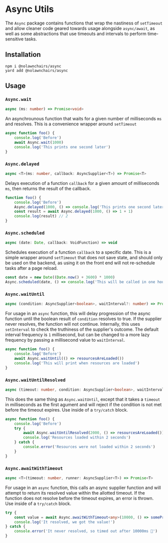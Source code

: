 # Async Utils

The `Async` package contains functions that wrap the nastiness of `setTimeout` and allow cleaner code geared towards usage alongside `async/await`, as well as some abstractions that use timeouts and intervals to perform time-sensitive tasks.

## Installation

```
npm i @nolawnchairs/async
yard add @nolawnchairs/async
```

## Usage


### `Async.wait`
```typescript
async (ms: number) => Promise<void>
```
An asynchrounous function that waits for a given number of milliseconds `ms` and resolves. This is a convenience wrapper around `setTimeout`
```typescript
async function foo() {
    console.log('Before')
    await Async.wait(1000)
    console.log('This prints one second later')
}
```

### `Async.delayed`
```typescript
async <T>(ms: number, callback: AsyncSupplier<T>) => Promise<T>
```

Delays execution of a function `callback` for a given amount of milliseconds `ms`, then returns the result of the callback.

```typescript
function foo() {
    console.log('Before')
    Async.delayed(1000, () => console.log('This prints one second later'))
    const result = await Async.delayed(1000, () => 1 + 1)
    console.log(result) // 2
}
```

### `Async.scheduled`
```typescript
async (date: Date, callback: VoidFunction) => void
```

Schedules execution of a function `callback` to a specific date. This is a simple wrapper around `setTimeout` that does not save state, and should only be used on the backend, as using it on the front end will not re-schedule tasks after a page reload.

```typescript
const date = new Date((Date.now() + 3600) * 1000)
Async.scheduled(date, () => console.log('This will be called in one hour'))
```

### `Async.waitUntil`
```typescript
async (condition: AsyncSupplier<boolean>, waitInterval?: number) => Promise<void>
```
For usage in an `async` function, this will delay progression of the async function until the boolean result of `condition` resolves to true. If the supplier never resolves, the function will not continue. Internally, this uses `setInterval` to check the truthiness of the supplier's outcome. The default interval frequency is `1` millisecond, but can be changed to a more lazy frequency by passing a millisecond value to `waitInterval`.

```typescript
async function foo() {
    console.log('Before')
    await Async.waitUntil(() => resourcesAreLoaded())
    console.log('This will print when resources are loaded')
}
```

### `Async.waitUntilResolved`
```typescript
async (timeout: number, condition: AsyncSupplier<boolean>, waitInterval?: number) => Promise<void>
```
This does the same thing as `Async.waitUntil`, except that it takes a `timeout` in milliseconds as the first agument and will reject if the condition is not met before the timeout expires. Use inside of a `try/catch` block.

```typescript
async function foo() {
    console.log('Before')
    try {
        await Async.waitUntilResolved(2000, () => resourcesAreLoaded())
        console.log('Resources loaded within 2 seconds')
    } catch {
        console.error('Resources were not loaded within 2 seconds')
    }
}
```

### `Async.awaitWithTimeout`
```typescript
async <T>(timeout: number, runner: AsyncSupplier<T>) => Promise<T>
```
For usage in an `async` function, this calls an async supplier function and will attempt to return its resolved value within the allotted timeout. If the function does not resolve before the timeout expires, an error is thrown. Use inside of a `try/catch` block.

```typescript
try {
    const value = await Async.awaitWithTimeout<any>(10000, () => somePromiseThatMayNeverResolve())
    console.log('It resolved, we got the value!')
} catch {
    console.error('It never resolved, so timed out after 10000ms 💩')
}
```